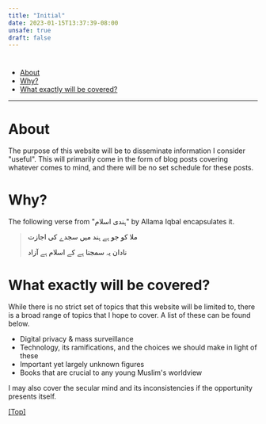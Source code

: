 ```yaml
---
title: "Initial" 
date: 2023-01-15T13:37:39-08:00
unsafe: true
draft: false
---
```


<style>
  .ar {
    font-family: sans-serif;
  }
</style>

# <a name="top"></a>

* [About](#about)
* [Why?](#why)
* [What exactly will be covered?](#what-exactly-will-be-covered)

***

# <a name="about"></a> 

# About

The purpose of this website will be to disseminate information I consider "useful". This will primarily come in the form of blog posts covering whatever comes to mind, and there will be no set schedule for these posts. 

# <a name="why"></a> 

# Why?

The following verse from "<a class="ar">ہندی اسلام</a>" by Allama Iqbal encapsulates it. 

> <a class="ar">ملا کو جو ہے ہند میں سجدے کی اجازت</a>
>
> <a class="ar">نادان یہ سمجتا ہے کے اسلام ہے آزاد</a>

# <a name="what-exactly-will-be-covered"></a>

# What exactly will be covered?

While there is no strict set of topics that this website will be limited to, there is a broad range of topics that I hope to cover. A list of these can be found below.

* Digital privacy & mass surveillance
* Technology, its ramifications, and the choices we should make in light of these
* Important yet largely unknown figures
* Books that are crucial to any young Muslim's worldview

I may also cover the secular mind and its inconsistencies if the opportunity presents itself.

[[Top]](#top)

